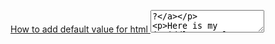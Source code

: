 [How to add default value for html <textarea>?](http://stackoverflow.com/questions/6007219/how-to-add-default-value-for-html-textarea)


Here is my jsFiddle example. this works fine:

```html
<textarea name='awesome'>Default value</textarea>
````
